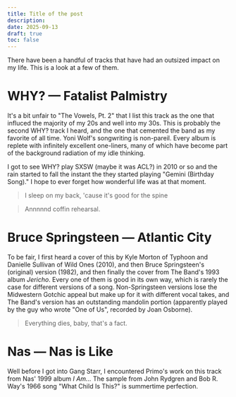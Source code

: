 ```yaml
---
title: Title of the post
description:
date: 2025-09-13
draft: true
toc: false
---
```

There have been a handful of tracks that have had an outsized impact on my life. This is a look at a few of them.

# WHY? — Fatalist Palmistry
It's a bit unfair to "The Vowels, Pt. 2" that I list this track as the one that influced the majority of my 20s and well into my 30s. This is probably the second WHY? track I heard, and the one that cemented the band as my favorite of all time. Yoni Wolf's songwriting is non-pareil. Every album is replete with infinitely excellent one-liners, many of which have become part of the background radiation of my idle thinking. 

I got to see WHY? play SXSW (maybe it was ACL?) in 2010 or so and the rain started to fall the instant the they started playing "Gemini (Birthday Song)." I hope to ever forget how wonderful life was at that moment.

>I sleep on my back, 'cause it's good for the spine

>Annnnnd coffin rehearsal.

# Bruce Springsteen — Atlantic City
To be fair, I first heard a cover of this by Kyle Morton of Typhoon and Danielle Sullivan of Wild Ones (2010), and then Bruce Springsteen's (original) version (1982), and then finally the cover from The Band's 1993 album *Jericho*. Every one of them is good in its own way, which is rarely the case for different versions of a song. Non-Springsteen versions lose the Midwestern Gotchic appeal but make up for it with different vocal takes, and The Band's version has an outstanding mandolin portion (apparently played by the guy who wrote "One of Us", recorded by Joan Osborne).

> Everything dies, baby, that's a fact.

# Nas — Nas is Like
Well before I got into Gang Starr, I encountered Primo's work on this track from Nas' 1999 album *I Am...* The sample from John Rydgren and Bob R. Way's 1966 song "What Child Is This?" is summertime perfection.
